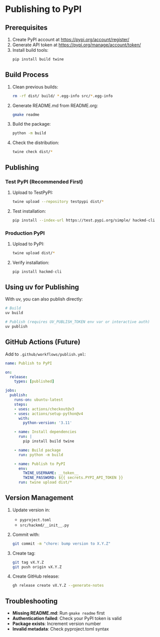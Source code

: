 # Publishing to PyPI

## Prerequisites

1. Create PyPI account at https://pypi.org/account/register/
2. Generate API token at https://pypi.org/manage/account/token/
3. Install build tools:
   ```bash
   pip install build twine
   ```

## Build Process

1. Clean previous builds:
   ```bash
   rm -rf dist/ build/ *.egg-info src/*.egg-info
   ```

2. Generate README.md from README.org:
   ```bash
   gmake readme
   ```

3. Build the package:
   ```bash
   python -m build
   ```

4. Check the distribution:
   ```bash
   twine check dist/*
   ```

## Publishing

### Test PyPI (Recommended First)

1. Upload to TestPyPI:
   ```bash
   twine upload --repository testpypi dist/*
   ```

2. Test installation:
   ```bash
   pip install --index-url https://test.pypi.org/simple/ hackmd-cli
   ```

### Production PyPI

1. Upload to PyPI:
   ```bash
   twine upload dist/*
   ```

2. Verify installation:
   ```bash
   pip install hackmd-cli
   ```

## Using uv for Publishing

With uv, you can also publish directly:

```bash
# Build
uv build

# Publish (requires UV_PUBLISH_TOKEN env var or interactive auth)
uv publish
```

## GitHub Actions (Future)

Add to `.github/workflows/publish.yml`:

```yaml
name: Publish to PyPI

on:
  release:
    types: [published]

jobs:
  publish:
    runs-on: ubuntu-latest
    steps:
    - uses: actions/checkout@v3
    - uses: actions/setup-python@v4
      with:
        python-version: '3.11'

    - name: Install dependencies
      run: |
        pip install build twine

    - name: Build package
      run: python -m build

    - name: Publish to PyPI
      env:
        TWINE_USERNAME: __token__
        TWINE_PASSWORD: ${{ secrets.PYPI_API_TOKEN }}
      run: twine upload dist/*
```

## Version Management

1. Update version in:
   - `pyproject.toml`
   - `src/hackmd/__init__.py`

2. Commit with:
   ```bash
   git commit -m "chore: bump version to X.Y.Z"
   ```

3. Create tag:
   ```bash
   git tag vX.Y.Z
   git push origin vX.Y.Z
   ```

4. Create GitHub release:
   ```bash
   gh release create vX.Y.Z --generate-notes
   ```

## Troubleshooting

- **Missing README.md**: Run `gmake readme` first
- **Authentication failed**: Check your PyPI token is valid
- **Package exists**: Increment version number
- **Invalid metadata**: Check pyproject.toml syntax